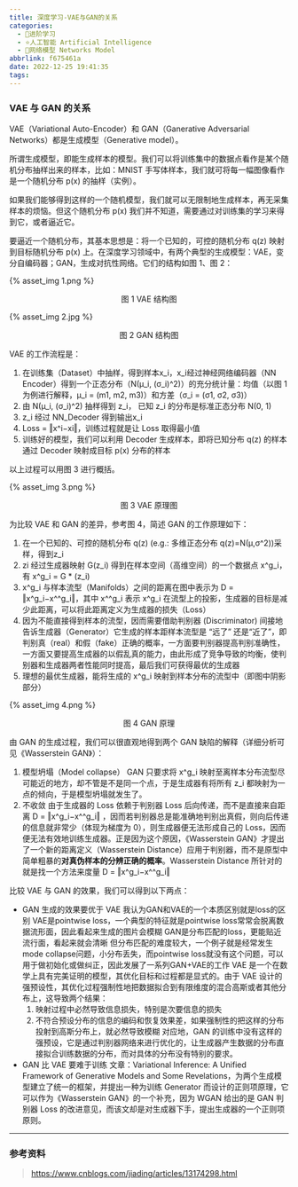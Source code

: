 ```yaml
---
title: 深度学习-VAE与GAN的关系
categories:
  - 🌙进阶学习
  - ⭐人工智能 Artificial Intelligence
  - 💫网络模型 Networks Model
abbrlink: f675461a
date: 2022-12-25 19:41:35
tags:
---
```


### VAE 与 GAN 的关系

VAE（Variational Auto-Encoder）和 GAN（Ganerative Adversarial Networks）都是生成模型（Generative model）。

所谓生成模型，即能生成样本的模型。我们可以将训练集中的数据点看作是某个随机分布抽样出来的样本，比如：MNIST 手写体样本，我们就可将每一幅图像看作是一个随机分布 p(x) 的抽样（实例）。

如果我们能够得到这样的一个随机模型，我们就可以无限制地生成样本，再无采集样本的烦恼。但这个随机分布 p(x) 我们并不知道，需要通过对训练集的学习来得到它，或者逼近它。

要逼近一个随机分布，其基本思想是：将一个已知的，可控的随机分布 q(z) 映射到目标随机分布 p(x) 上。在深度学习领域中，有两个典型的生成模型：VAE，变分自编码器；GAN，生成对抗性网络。它们的结构如图 1、图 2：

{% asset_img 1.png %}
<p style="text-align:center">图 1 VAE 结构图</p>

<!--more-->

{% asset_img 2.jpg %}
<p style="text-align:center">图 2 GAN 结构图</p>

VAE 的工作流程是：
1. 在训练集（Dataset）中抽样，得到样本x_i，x_i经过神经网络编码器（NN Encoder）得到一个正态分布（N(μ_i, (σ_i)^2)）的充分统计量：均值（以图 1 为例进行解释，μ_i = (m1, m2, m3)）和方差（σ_i = (σ1, σ2, σ3)）
2. 由 N(μ_i, (σ_i)^2) 抽样得到 z_i， 已知 z_i 的分布是标准正态分布 N(0, 1)
3. z_i 经过 NN_Decoder 得到输出x_i
4. Loss = ‖x^i−xi‖，训练过程就是让 Loss 取得最小值
5. 训练好的模型，我们可以利用 Decoder 生成样本，即将已知分布 q(z) 的样本通过 Decoder 映射成目标 p(x) 分布的样本

以上过程可以用图 3 进行概括。

{% asset_img 3.png %}
<p style="text-align:center">图 3 VAE 原理图</p>

为比较 VAE 和 GAN 的差异，参考图 4，简述 GAN 的工作原理如下：
1. 在一个已知的、可控的随机分布 q(z) (e.g.: 多维正态分布 q(z)=N(μ,σ^2))采样，得到z_i
2. zi 经过生成器映射 G(z_i) 得到在样本空间（高维空间）的一个数据点 x^g_i，有 x^g_i = G * (z_i)
3. x^g_i 与样本流型（Manifolds）之间的距离在图中表示为 D = ‖x^g_i−x^^g_i‖，其中 x^^g_i 表示 x^g_i 在流型上的投影，生成器的目标是减少此距离，可以将此距离定义为生成器的损失（Loss）
4. 因为不能直接得到样本的流型，因而需要借助判别器 (Discriminator) 间接地告诉生成器（Generator）它生成的样本距样本流型是 “远了” 还是“近了”，即判别真（real）和假（fake）正确的概率，一方面要判别器提高判别准确性，一方面又要提高生成器的以假乱真的能力，由此形成了竞争导致的均衡，使判别器和生成器两者性能同时提高，最后我们可获得最优的生成器
5. 理想的最优生成器，能将生成的 x^g_i 映射到样本分布的流型中（即图中阴影部分）

{% asset_img 4.png %}
<p style="text-align:center">图 4 GAN 原理</p>

由 GAN 的生成过程，我们可以很直观地得到两个 GAN 缺陷的解释（详细分析可见《Wasserstein GAN》）：
1. 模型坍塌（Model collapse）
    GAN 只要求将 x^g_i 映射至离样本分布流型尽可能近的地方，却不管是不是同一个点，于是生成器有将所有 z_i 都映射为一点的倾向，于是模型坍塌就发生了。
2. 不收敛 由于生成器的 Loss 依赖于判别器 Loss 后向传递，而不是直接来自距离 D = ‖x^g_i−x^^g_i‖ ，因而若判别器总是能准确地判别出真假，则向后传递的信息就非常少（体现为梯度为 0），则生成器便无法形成自己的 Loss，因而便无法有效地训练生成器。正是因为这个原因，《Wasserstein GAN》才提出了一个新的距离定义（Wasserstein Distance）应用于判别器，而不是原型中简单粗暴的**对真伪样本的分辨正确的概率**。Wasserstein Distance 所针对的就是找一个方法来度量 D = ‖x^g_i−x^^g_i‖

比较 VAE 与 GAN 的效果，我们可以得到以下两点：
- GAN 生成的效果要优于 VAE
    我认为GAN和VAE的一个本质区别就是loss的区别
    VAE是pointwise loss，一个典型的特征就是pointwise loss常常会脱离数据流形面，因此看起来生成的图片会模糊
    GAN是分布匹配的loss，更能贴近流行面，看起来就会清晰
    但分布匹配的难度较大，一个例子就是经常发生mode collapse问题，小分布丢失，而pointwise loss就没有这个问题，可以用于做初始化或做纠正，因此发展了一系列GAN+VAE的工作
    VAE 是一个在数学上具有完美证明的模型，其优化目标和过程都是显式的。由于 VAE 设计的强预设性，其优化过程强制性地把数据拟合到有限维度的混合高斯或者其他分布上，这导致两个结果：
    1. 映射过程中必然导致信息损失，特别是次要信息的损失
    2. 不符合预设分布的信息的编码和恢复效果差，如果强制性的把这样的分布投射到高斯分布上，就必然导致模糊
    对应地，GAN 的训练中没有这样的强预设，它是通过判别器网络来进行优化的，让生成器产生数据的分布直接拟合训练数据的分布，而对具体的分布没有特别的要求。
- GAN 比 VAE 要难于训练
    文章：Variational Inference: A Unified Framework of Generative Models and Some Revelations，为两个生成模型建立了统一的框架，并提出一种为训练 Generator 而设计的正则项原理，它可以作为《Wasserstein GAN》的一个补充，因为 WGAN 给出的是 GAN 判别器 Loss 的改进意见，而该文却是对生成器下手，提出生成器的一个正则项原则。

***

### 参考资料

> <https://www.cnblogs.com/jiading/articles/13174298.html>
